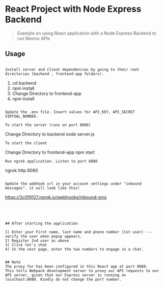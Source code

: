 # React Project with Node Express Backend

> Example on using React application with a Node Express Backend to run Nexmo APIs

## Usage

```

Install server and client dependencies by going to their root directories (backend , frontend-app folders).

```
1) cd backend
2) npm install
3) Change Directory to frontend-app
4) npm install
```

Update the .env file. Insert values for API_KEY, API_SECRET VIRTUAL_NUMBER. 

To start the server (runs on port 8080)

```
Change Directory to backend
node server.js

```
To start the client 
```
Change Directory to frontend-app
npm start
```
Run ngrok application. Listen to port 8080
```
ngrok http 8080
```

Update the webhook url in your account settings under "inbound messages". it will look like this!
```
https://3c0f9127.ngrok.io/webhooks/inbound-sms
```




## After starting the application

1) Enter your First name, last name and phone number (1st user) --- verify the user when popup appears.
2) Register 2nd user as above
3) Click let's chat
4) In the next page, enter the two numbers to engage in a chat.


## Note
The proxy for has been configured in this React app at port 8080. 
This tells Webpack development server to proxy our API requests to our API server, given that our Express server is running on localhost:8080. Kindly do not change the port number.





